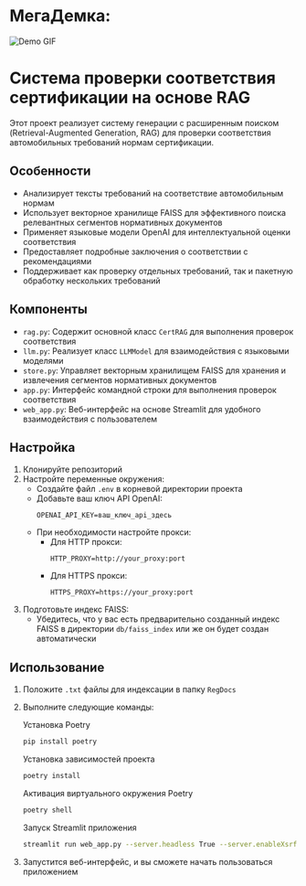 # МегаДемка:

![Demo GIF](https://github.com/CrudyLame/SpiderPopatacus_CertRag/blob/master/misc/ScreenCast.gif)

# Система проверки соответствия сертификации на основе RAG

Этот проект реализует систему генерации с расширенным поиском (Retrieval-Augmented Generation, RAG) для проверки соответствия автомобильных требований нормам сертификации.

## Особенности

- Анализирует тексты требований на соответствие автомобильным нормам
- Использует векторное хранилище FAISS для эффективного поиска релевантных сегментов нормативных документов
- Применяет языковые модели OpenAI для интеллектуальной оценки соответствия
- Предоставляет подробные заключения о соответствии с рекомендациями
- Поддерживает как проверку отдельных требований, так и пакетную обработку нескольких требований

## Компоненты

- `rag.py`: Содержит основной класс `CertRAG` для выполнения проверок соответствия
- `llm.py`: Реализует класс `LLMModel` для взаимодействия с языковыми моделями
- `store.py`: Управляет векторным хранилищем FAISS для хранения и извлечения сегментов нормативных документов
- `app.py`: Интерфейс командной строки для выполнения проверок соответствия
- `web_app.py`: Веб-интерфейс на основе Streamlit для удобного взаимодействия с пользователем

## Настройка

1. Клонируйте репозиторий
2. Настройте переменные окружения:
   - Создайте файл `.env` в корневой директории проекта
   - Добавьте ваш ключ API OpenAI: 
     ```
     OPENAI_API_KEY=ваш_ключ_api_здесь
     ```
   - При необходимости настройте прокси:
     - Для HTTP прокси: 
       ```
       HTTP_PROXY=http://your_proxy:port
       ```
     - Для HTTPS прокси: 
       ```
       HTTPS_PROXY=https://your_proxy:port
       ```
3. Подготовьте индекс FAISS:
   - Убедитесь, что у вас есть предварительно созданный индекс FAISS в директории `db/faiss_index` или же он будет создан автоматически

## Использование

1. Положите `.txt` файлы для индексации в папку `RegDocs`
2. Выполните следующие команды:
    
    Установка Poetry
   ```bash
   pip install poetry
   ```

   Установка зависимостей проекта
   ```bash
   poetry install
   ```

   Активация виртуального окружения Poetry
   ```bash
   poetry shell
   ```

   Запуск Streamlit приложения
   ```bash
   streamlit run web_app.py --server.headless True --server.enableXsrfProtection false
   ```
3. Запустится веб-интерфейс, и вы сможете начать пользоваться приложением


